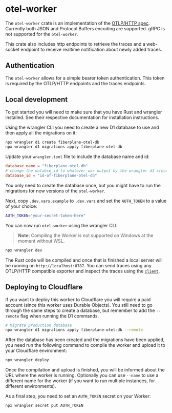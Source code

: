 # otel-worker

The `otel-worker` crate is an implementation of the [OTLP/HTTP spec][otlphttp].
Currently both JSON and Protocol Buffers encoding are supported. gRPC is not
supported for the `otel-worker`.

This crate also includes http endpoints to retrieve the traces and a web-socket
endpoint to receive realtime notification about newly added traces.

## Authentication

The `otel-worker` allows for a simple bearer token authentication. This token is
required by the OTLP/HTTP endpoints and the traces endpoints.

## Local development

To get started you will need to make sure that you have Rust and wrangler
installed. See their respective documentation for installation instructions.

Using the wrangler CLI you need to create a new D1 database to use and then
apply all the migrations on it:

```sh
npx wrangler d1 create fiberplane-otel-db
npx wrangler d1 migrations apply fiberplane-otel-db
```

Update your `wrangler.toml` file to include the database name and id:

```toml
database_name = "fiberplane-otel-db"
# change the databse_id to whatever was output by the wrangler d1 create command
database_id = "id-of-fiberplane-otel-db"
```

You only need to create the database once, but you might have to run the
migrations for new versions of the `otel-worker`.

Next, copy `.dev.vars.example` to `.dev.vars` and set the `AUTH_TOKEN` to a value
of your choice:

```sh
AUTH_TOKEN="your-secret-token-here"
```

You can now run `otel-worker` using the wrangler CLI:

> **Note**: Compiling the Worker is not supported on Windows at the moment
> without WSL.

```sh
npx wrangler dev
```

The Rust code will be compiled and once that is finished a local server will be
running on `http://localhost:8787`. You can send traces using any OTLP/HTTP
compatible exporter and inspect the traces using the
[`client`](../otel-worker-cli).

## Deploying to Cloudflare

If you want to deploy this worker to Cloudflare you will require a paid account
(since this worker uses Durable Objects). You still need to go through the same
steps to create a database, but remember to add the `--remote` flag when running
the D1 commands.

```sh
# Migrate production database
npx wrangler d1 migrations apply fiberplane-otel-db --remote
```

After the database has been created and the migrations have been applied, you
need run the following command to compile the worker and upload it to your
Cloudflare environment:

```sh
npx wrangler deploy
```

Once the compilation and upload is finished, you will be informed about the URL
where the worker is running. Optionally you can use `--name` to use a different
name for the worker (if you want to run multiple instances, for different
environments).

As a final step, you need to set an `AUTH_TOKEN` secret on your Worker:

```sh
npx wrangler secret put AUTH_TOKEN
```

[otlphttp]: https://opentelemetry.io/docs/specs/otlp/#otlphttp
